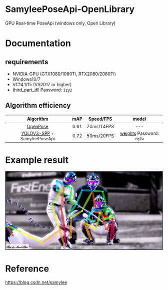 # SamyleePoseApi-OpenLibrary
GPU Real-time PoseApi (windows only, Open Library)

# Documentation
## requirements
* NVIDIA-GPU (GTX1080/1080Ti, RTX2080/2080Ti)
* Windows10/7
* VC14.1/15 (VS2017 or higher)
* [third_part_dll](https://pan.baidu.com/s/12OXitndIZf-s8gWs2kl1jw) Password: `izy2`

## Algorithm efficiency
| Algorithm | mAP | Speed/FPS | model  |
|:------:|:------:|:------:|:------:|
| [OpenPose](https://github.com/CMU-Perceptual-Computing-Lab/openpose) | 0.61 | 70ms/14FPS | --- |
| [YOLOV3-SPP](https://github.com/pjreddie/darknet) + SamyleePoseApi | 0.72 | 50ms/20FPS | [weights](https://pan.baidu.com/s/1DtfEOWKll4EsI-K9n7yd0A) Password: `rg7w` |


# Example result
![](imgs/demo.jpg)  

# Reference
https://blog.csdn.net/samylee
